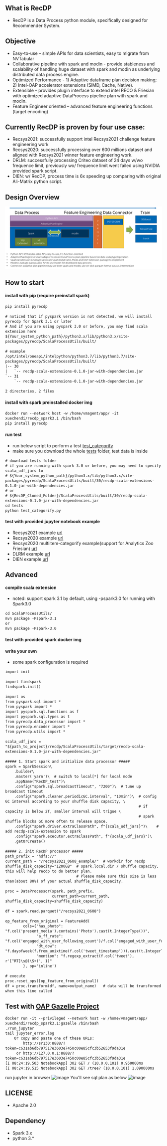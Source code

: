 ## What is RecDP 
* RecDP is a Data Process python module, specifically designed for Recommender System. 

## Objective
* Easy-to-use – simple APIs for data scientists, easy to migrate from NVTabular
* Collaborative pipeline with spark and modin - provide stableness and scalability of handling huge dataset with spark and modin as underlying distributed data process engine.
* Optimized Performance - 1) Adaptive dataframe plan decision making; 2) Intel-OAP accelerator extensions (SIMD, Cache, Native). 
* Extensible – provides plugin interface to extend intel RECO & Friesian with optimized adaptive DataProcess pipeline plan with spark and modin.
* Feature Engineer oriented – advanced feature engineering functions (target encoding) 

## Currently RecDP is proven by four use case:
* Recsys2021: successfully support intel Recsys2021 challenge feature engineering work
* Recsys2020: successfully processing over 600 millions dataset and aligned with Recsys2021 winner feature engineering work.
* DRLM: successfully processing Criteo dataset of 24 days w/wo frequence limit, previously wo/ frequence limit went failed using NVIDIA provided spark script.
* DIEN: w/ RecDP, process time is 6x speeding up comparing with original Ali-Matrix python script. 

## Design Overview
![RecDP overview](resources/recdp_overview.png)

## How to start
#### install with pip (require preinstall spark)
```
pip install pyrecdp

# noticed that if pyspark version is not detected, we will install pyrecdp for Spark 3.1 or later
# And if you are using pyspark 3.0 or before, you may find scala extension here
${Your_system_python_path}/python3.x/lib/python3.x/site-packages/pyrecdp/ScalaProcessUtils/built/

# example
/opt/intel/oneapi/intelpython/python3.7/lib/python3.7/site-packages/pyrecdp/ScalaProcessUtils/built/
|-- 30
|   `-- recdp-scala-extensions-0.1.0-jar-with-dependencies.jar
`-- 31
    `-- recdp-scala-extensions-0.1.0-jar-with-dependencies.jar

2 directories, 2 files
```

#### install with spark preinstalled docker img
```
docker run --network host -w /home/vmagent/app/ -it xuechendi/recdp_spark3.1 /bin/bash
pip install pyrecdp
```

#### run test
* run below script to perform a test
[test_categorify](tests/test_categorify.py)
* make sure you download the whole [tests](tests) folder, test data is inside
```
# download tests folder
# if you are running with spark 3.0 or before, you may need to specify scala_udf_jars to
# ${Your_system_python_path}/python3.x/lib/python3.x/site-packages/pyrecdp/ScalaProcessUtils/built/30/recdp-scala-extensions-0.1.0-jar-with-dependencies.jar
# or
# ${RecDP_Cloned_Folder}/ScalaProcessUtils/built/30/recdp-scala-extensions-0.1.0-jar-with-dependencies.jar
cd tests
python test_categorify.py
```

#### test with provided jupyter notebook example
* Recsys2021 example [url](https://github.com/oap-project/recdp/blob/master/examples/notebooks/recsys2021/final_submission_feature_engineering.ipynb)
* Recsys2020 example [url](https://github.com/oap-project/recdp/blob/master/examples/notebooks/recsys2020/recsys2020_feature_engineering.ipynb)
* Recsys2020 multiitem-categorify example(support for Analytics Zoo Friesian) [url](https://github.com/oap-project/recdp/blob/master/examples/notebooks/recsys2020/recsys_for_friesian_integration.ipynb)
* DLRM example [url](https://github.com/oap-project/recdp/blob/master/examples/notebooks/dlrm/DLRM_Performance.ipynb)
* DIEN example [url](https://github.com/oap-project/recdp/blob/master/examples/notebooks/dien/dien_data_process.ipynb)

## Advanced
#### compile scala extension
* noted: support spark 3.1 by default, using -pspark3.0 for running with Spark3.0
```
cd ScalaProcessUtils/
mvn package -Pspark-3.1
or
mvn package -Pspark-3.0
```

#### test with provided spark docker img

#### write your own
* some spark configuration is required
```
import init

import findspark
findspark.init()

import os
from pyspark.sql import *
from pyspark import *
import pyspark.sql.functions as f
import pyspark.sql.types as t
from pyrecdp.data_processor import *
from pyrecdp.encoder import *
from pyrecdp.utils import *

scala_udf_jars = "${path_to_project}/recdp/ScalaProcessUtils/target/recdp-scala-extensions-0.1.0-jar-with-dependencies.jar"

##### 1. Start spark and initialize data processor #####
spark = SparkSession\
    .builder\
    .master('yarn')\  # switch to local[*] for local mode
    .appName("RecDP_test")\
    .config("spark.sql.broadcastTimeout", "7200")\  # tune up broadcast timeout
    .config("spark.cleaner.periodicGC.interval", "10min")\  # config GC interval according to your shuffle disk capacity, \
                                                            # if capacity is below 2T, smaller interval will trigue \
                                                            # spark shuffle blocks GC more often to release space.
    .config("spark.driver.extraClassPath", f"{scala_udf_jars}")\    # add recdp-scala-extension to spark
    .config("spark.executor.extraClassPath", f"{scala_udf_jars}")\
    .getOrCreate()
    
##### 2. init RecDP processor #####
path_prefix = "hdfs://"
current_path = "/recsys2021_0608_example/"  # workdir for recdp
shuffle_disk_capacity="1200GB"  # spark.local.dir / shuffle capacity, this will help recdp to do better plan.
                                # Please make sure this size is less than(about 80%) of your actual shuffle_disk_capacity.

proc = DataProcessor(spark, path_prefix,
                     current_path=current_path, shuffle_disk_capacity=shuffle_disk_capacity)

df = spark.read.parquet("/recsys2021_0608")

op_feature_from_original = FeatureAdd(
        cols={"has_photo": "f.col('present_media').contains('Photo').cast(t.IntegerType())",              
              "a_ff_rate": "f.col('engaged_with_user_following_count')/f.col('engaged_with_user_follower_count')",
              "dt_dow": "f.dayofweek(f.from_unixtime(f.col('tweet_timestamp'))).cast(t.IntegerType())",        
              "mention": "f.regexp_extract(f.col('tweet'), r'[^RT]\s@(\S+)', 1)"
        }, op='inline')

# execute
proc.reset_ops([op_feature_from_original])
df = proc.transform(df, name=output_name)   # data will be transformed when this line called
```

## Test with [OAP Gazelle Project](https://github.com/oap-project/gazelle_plugin)
```
docker run -it --privileged --network host -w /home/vmagent/app/ xuechendi/recdp_spark3.1:gazelle /bin/bash
./run_jupyter
tail jupyter_error.log
    Or copy and paste one of these URLs:
        http://sr130:8888/?token=c631ab6db797517e3603e7450c00e85cfc3b52653f9da31e
     or http://127.0.0.1:8888/?token=c631ab6db797517e3603e7450c00e85cfc3b52653f9da31e
[I 08:24:19.503 NotebookApp] 302 GET / (10.0.0.101) 0.950000ms
[I 08:24:19.515 NotebookApp] 302 GET /tree? (10.0.0.101) 1.090000ms
```
run jupyter in browser
![image](https://user-images.githubusercontent.com/4355494/130717509-df77342d-67c8-4c40-b764-012cdfc6353f.png)
You'll see sql plan as below
![image](https://user-images.githubusercontent.com/4355494/130717645-535a0807-a7d8-4968-884e-f0527bb7ccad.png)


## LICENSE
* Apache 2.0

## Dependency
* Spark 3.x
* python 3.*

